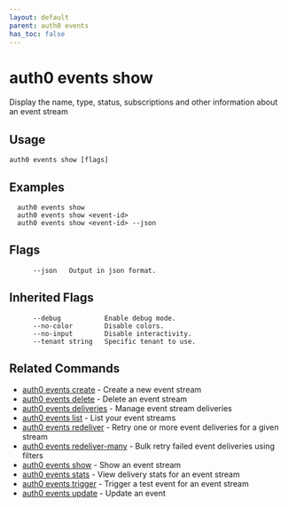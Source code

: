 ```yaml
---
layout: default
parent: auth0 events
has_toc: false
---
```

# auth0 events show

Display the name, type, status, subscriptions and other information about an event stream

## Usage
```
auth0 events show [flags]
```

## Examples

```
  auth0 events show
  auth0 events show <event-id>
  auth0 events show <event-id> --json
```


## Flags

```
      --json   Output in json format.
```


## Inherited Flags

```
      --debug           Enable debug mode.
      --no-color        Disable colors.
      --no-input        Disable interactivity.
      --tenant string   Specific tenant to use.
```


## Related Commands

- [auth0 events create](auth0_events_create.md) - Create a new event stream
- [auth0 events delete](auth0_events_delete.md) - Delete an event stream
- [auth0 events deliveries](auth0_events_deliveries.md) - Manage event stream deliveries
- [auth0 events list](auth0_events_list.md) - List your event streams
- [auth0 events redeliver](auth0_events_redeliver.md) - Retry one or more event deliveries for a given stream
- [auth0 events redeliver-many](auth0_events_redeliver-many.md) - Bulk retry failed event deliveries using filters
- [auth0 events show](auth0_events_show.md) - Show an event stream
- [auth0 events stats](auth0_events_stats.md) - View delivery stats for an event stream
- [auth0 events trigger](auth0_events_trigger.md) - Trigger a test event for an event stream
- [auth0 events update](auth0_events_update.md) - Update an event


